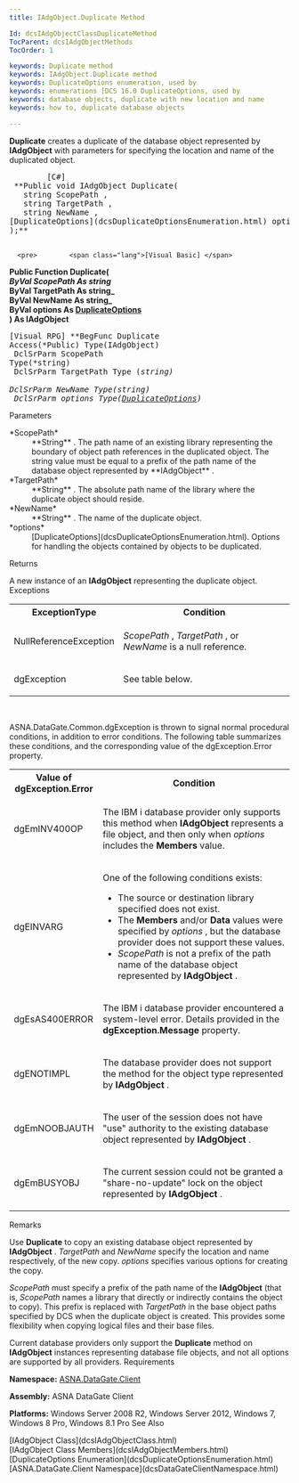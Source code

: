 ```yaml
---
title: IAdgObject.Duplicate Method

Id: dcsIAdgObjectClassDuplicateMethod
TocParent: dcsIAdgObjectMethods
TocOrder: 1

keywords: Duplicate method
keywords: IAdgObject.Duplicate method
keywords: DuplicateOptions enumeration, used by
keywords: enumerations [DCS 16.0 DuplicateOptions, used by
keywords: database objects, duplicate with new location and name
keywords: how to, duplicate database objects

---
```


**Duplicate** creates a duplicate of the database object represented by **IAdgObject** with parameters for specifying the location and name of the duplicated object.
<pre>        <span class="lang">[C#]</span>
 **Public void IAdgObject Duplicate(<br />   string ScopePath ,<br />   string TargetPath ,<br />   string NewName ,<br />[DuplicateOptions](dcsDuplicateOptionsEnumeration.html) options<br />);** 
      </pre>
      <pre>        <span class="lang">[Visual Basic] </span>
 **Public Function Duplicate(_<br />     ByVal ScopePath As string_<br />     ByVal TargetPath As string_<br />     ByVal NewName As string_<br />     ByVal options As [DuplicateOptions](dcsDuplicateOptionsEnumeration.html)<br />) As IAdgObject** 
      </pre>
      <pre class="prettyprint">
        <span class="lang">[Visual RPG]</span>
 **BegFunc Duplicate Access(*Public) Type(IAdgObject)<br />   DclSrParm ScopePath Type(*string)<br />   DclSrParm TargetPath Type (*string)<br />   DclSrParm NewName Type(*string)<br />   DclSrParm options Type([DuplicateOptions](dcsDuplicateOptionsEnumeration.html))** 
      </pre>

Parameters

<dl>
        <dt>
 *ScopePath* 
        </dt>
        <dd>
**String** . The path name of an existing library representing the boundary of object path references in the duplicated object. The string value must be equal to a prefix of the path name of the database object represented by **IAdgObject** .
</dd>
        <dt>
 *TargetPath* 
        </dt>
        <dd>
**String** . The absolute path name of the library where the duplicate object should reside.
</dd>
        <dt>
 *NewName* 
        </dt>
        <dd>
**String** . The name of the duplicate object.
</dd>
        <dt>
 *options* 
        </dt>
        <dd>
[DuplicateOptions](dcsDuplicateOptionsEnumeration.html). Options for handling the objects contained by objects to be duplicated.
</dd>
</dl>

Returns

A new instance of an **IAdgObject** representing the duplicate object.
Exceptions

<table class="dtTABLE" id="Table3" cellspacing="0">
          <colgroup span="1">
            <col align="middles" span="1" valign="top" width="20%" style="FONT-WEIGHT: bold" />
            <col span="1" width="70%" />
          </colgroup>
          <tr>
            <th colspan="1" rowspan="1">
							ExceptionType</th>
            <th colspan="1" rowspan="1">
							Condition</th>
          </tr>
          <tr>
            <td colspan="1" rowspan="1">

NullReferenceException
</td>
            <td colspan="1" rowspan="1">

*ScopePath* , *TargetPath* , or *NewName* is a null reference.
</td>
          </tr>
          <tr>
            <td colspan="1" rowspan="1">

dgException
</td>
            <td colspan="1" rowspan="1">

See table below.
</td>
          </tr>
</table>

<br />

ASNA.DataGate.Common.dgException is thrown to signal normal procedural conditions, in addition to error conditions. The following table summarizes these conditions, and the corresponding value of the <span>dgException.Error</span> property.
<br />

<table class="dtTABLE" id="Table2" cellspacing="0">
          <colgroup span="1">
            <col span="1" width="20%" style="FONT-WEIGHT: bold" />
            <col span="1" width="70%" />
          </colgroup>
          <tr>
            <th colspan="1" rowspan="1" style="height: 23px">
							Value of dgException.Error</th>
            <th colspan="1" rowspan="1" style="height: 23px">
							Condition</th>
          </tr>
          <tr>
            <td colspan="1" rowspan="1">

dgEmINV400OP
</td>
            <td colspan="1" rowspan="1">

The IBM i database provider only supports this method when **IAdgObject** represents a file object, and then only when *options* includes the **Members** value.
</td>
          </tr>
          <tr>
            <td colspan="1" rowspan="1">

dgEINVARG
</td>
            <td colspan="1" rowspan="1">

One of the following conditions exists: 

- The source or destination library specified does not exist.
- The **Members**  and/or **Data**  values were specified 
										by *options* , but the database provider does not support these 
									values.
- *ScopePath*  is not a prefix of the path name of the database object 
										represented by **IAdgObject** .

</td>
          </tr>
          <tr>
            <td colspan="1" rowspan="1">

dgEsAS400ERROR
</td>
            <td colspan="1" rowspan="1">

The IBM i database provider encountered a system-level error. Details provided in the **dgException.Message** property.
</td>
          </tr>
          <tr>
            <td colspan="1" rowspan="1">

dgENOTIMPL
</td>
            <td colspan="1" rowspan="1">

The database provider does not support the method for the object type represented by **IAdgObject** .
</td>
          </tr>
          <tr>
            <td colspan="1" rowspan="1">

dgEmNOOBJAUTH
</td>
            <td colspan="1" rowspan="1">

The user of the session does not have "use" authority to the existing database object represented by **IAdgObject** .
</td>
          </tr>
          <tr>
            <td colspan="1" rowspan="1">

dgEmBUSYOBJ
</td>
            <td colspan="1" rowspan="1">

The current session could not be granted a "share-no-update" lock on the object represented by **IAdgObject** .
</td>
          </tr>
</table>

Remarks

Use **Duplicate** to copy an existing database object represented by **IAdgObject** . *TargetPath* and *NewName* specify the location and name respectively, of the new copy. *options* specifies various options for creating the copy.

*ScopePath* must specify a prefix of the path name of the **IAdgObject** (that is, *ScopePath* names a library that directly or indirectly contains the object to copy). This prefix is replaced with *TargetPath* in the base object paths specified by DCS when the duplicate object is created. This provides some flexibility when copying logical files and their base files.

Current database providers only support the **Duplicate** method on **IAdgObject** instances representing database file objects, and not all options are supported by all providers.
Requirements

<span> **Namespace:** [ASNA.DataGate.Client](dcsDataGateClientNamespace.html) </span> 

<span> **Assembly:** ASNA DataGate Client</span> 

**Platforms:** Windows Server 2008 R2, Windows Server 2012, Windows 7, Windows 8 Pro, Windows 8.1 Pro 
See Also

<dl />
      [IAdgObject Class](dcsIAdgObjectClass.html)
      <br />
      [IAdgObject Class Members](dcsIAdgObjectMembers.html)
      <br />
      [DuplicateOptions Enumeration](dcsDuplicateOptionsEnumeration.html)
      <br />
      [ASNA.DataGate.Client Namespace](dcsDataGateClientNamespace.html)

